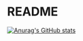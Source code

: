 # README
[![Anurag's GitHub stats](https://github-readme-stats.vercel.app/api?username=nubbdev)](https://github.com/anuraghazra/github-readme-stats)
